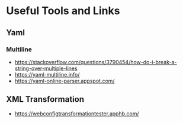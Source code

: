 # Useful Tools and Links

## Yaml

### Multiline
 - https://stackoverflow.com/questions/3790454/how-do-i-break-a-string-over-multiple-lines
 - https://yaml-multiline.info/
 - https://yaml-online-parser.appspot.com/

## XML Transformation
 - https://webconfigtransformationtester.apphb.com/
